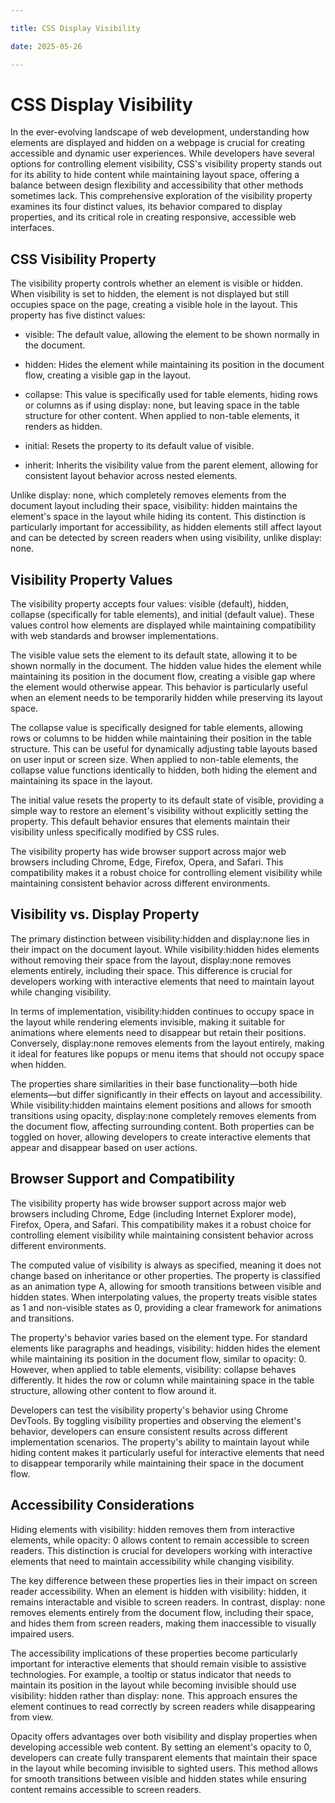```yaml
---

title: CSS Display Visibility

date: 2025-05-26

---
```



# CSS Display Visibility

In the ever-evolving landscape of web development, understanding how elements are displayed and hidden on a webpage is crucial for creating accessible and dynamic user experiences. While developers have several options for controlling element visibility, CSS's visibility property stands out for its ability to hide content while maintaining layout space, offering a balance between design flexibility and accessibility that other methods sometimes lack. This comprehensive exploration of the visibility property examines its four distinct values, its behavior compared to display properties, and its critical role in creating responsive, accessible web interfaces.


## CSS Visibility Property

The visibility property controls whether an element is visible or hidden. When visibility is set to hidden, the element is not displayed but still occupies space on the page, creating a visible hole in the layout. This property has five distinct values:

- visible: The default value, allowing the element to be shown normally in the document.

- hidden: Hides the element while maintaining its position in the document flow, creating a visible gap in the layout.

- collapse: This value is specifically used for table elements, hiding rows or columns as if using display: none, but leaving space in the table structure for other content. When applied to non-table elements, it renders as hidden.

- initial: Resets the property to its default value of visible.

- inherit: Inherits the visibility value from the parent element, allowing for consistent layout behavior across nested elements.

Unlike display: none, which completely removes elements from the document layout including their space, visibility: hidden maintains the element's space in the layout while hiding its content. This distinction is particularly important for accessibility, as hidden elements still affect layout and can be detected by screen readers when using visibility, unlike display: none.


## Visibility Property Values

The visibility property accepts four values: visible (default), hidden, collapse (specifically for table elements), and initial (default value). These values control how elements are displayed while maintaining compatibility with web standards and browser implementations.

The visible value sets the element to its default state, allowing it to be shown normally in the document. The hidden value hides the element while maintaining its position in the document flow, creating a visible gap where the element would otherwise appear. This behavior is particularly useful when an element needs to be temporarily hidden while preserving its layout space.

The collapse value is specifically designed for table elements, allowing rows or columns to be hidden while maintaining their position in the table structure. This can be useful for dynamically adjusting table layouts based on user input or screen size. When applied to non-table elements, the collapse value functions identically to hidden, both hiding the element and maintaining its space in the layout.

The initial value resets the property to its default state of visible, providing a simple way to restore an element's visibility without explicitly setting the property. This default behavior ensures that elements maintain their visibility unless specifically modified by CSS rules.

The visibility property has wide browser support across major web browsers including Chrome, Edge, Firefox, Opera, and Safari. This compatibility makes it a robust choice for controlling element visibility while maintaining consistent behavior across different environments.


## Visibility vs. Display Property

The primary distinction between visibility:hidden and display:none lies in their impact on the document layout. While visibility:hidden hides elements without removing their space from the layout, display:none removes elements entirely, including their space. This difference is crucial for developers working with interactive elements that need to maintain layout while changing visibility.

In terms of implementation, visibility:hidden continues to occupy space in the layout while rendering elements invisible, making it suitable for animations where elements need to disappear but retain their positions. Conversely, display:none removes elements from the layout entirely, making it ideal for features like popups or menu items that should not occupy space when hidden.

The properties share similarities in their base functionality—both hide elements—but differ significantly in their effects on layout and accessibility. While visibility:hidden maintains element positions and allows for smooth transitions using opacity, display:none completely removes elements from the document flow, affecting surrounding content. Both properties can be toggled on hover, allowing developers to create interactive elements that appear and disappear based on user actions.


## Browser Support and Compatibility

The visibility property has wide browser support across major web browsers including Chrome, Edge (including Internet Explorer mode), Firefox, Opera, and Safari. This compatibility makes it a robust choice for controlling element visibility while maintaining consistent behavior across different environments.

The computed value of visibility is always as specified, meaning it does not change based on inheritance or other properties. The property is classified as an animation type A, allowing for smooth transitions between visible and hidden states. When interpolating values, the property treats visible states as 1 and non-visible states as 0, providing a clear framework for animations and transitions.

The property's behavior varies based on the element type. For standard elements like paragraphs and headings, visibility: hidden hides the element while maintaining its position in the document flow, similar to opacity: 
0. However, when applied to table elements, visibility: collapse behaves differently. It hides the row or column while maintaining space in the table structure, allowing other content to flow around it.

Developers can test the visibility property's behavior using Chrome DevTools. By toggling visibility properties and observing the element's behavior, developers can ensure consistent results across different implementation scenarios. The property's ability to maintain layout while hiding content makes it particularly useful for interactive elements that need to disappear temporarily while maintaining their space in the document flow.


## Accessibility Considerations

Hiding elements with visibility: hidden removes them from interactive elements, while opacity: 0 allows content to remain accessible to screen readers. This distinction is crucial for developers working with interactive elements that need to maintain accessibility while changing visibility.

The key difference between these properties lies in their impact on screen reader accessibility. When an element is hidden with visibility: hidden, it remains interactable and visible to screen readers. In contrast, display: none removes elements entirely from the document flow, including their space, and hides them from screen readers, making them inaccessible to visually impaired users.

The accessibility implications of these properties become particularly important for interactive elements that should remain visible to assistive technologies. For example, a tooltip or status indicator that needs to maintain its position in the layout while becoming invisible should use visibility: hidden rather than display: none. This approach ensures the element continues to read correctly by screen readers while disappearing from view.

Opacity offers advantages over both visibility and display properties when developing accessible web content. By setting an element's opacity to 0, developers can create fully transparent elements that maintain their space in the layout while becoming invisible to sighted users. This method allows for smooth transitions between visible and hidden states while ensuring content remains accessible to screen readers.

